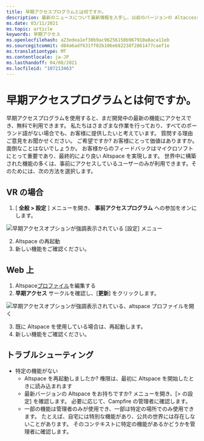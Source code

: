 ```yaml
---
title: 早期アクセスプログラムとは何ですか。
description: 最新のニュースについて最新情報を入手し、以前のバージョンの Altaccess プログラムに参加する方法を説明します。
ms.date: 03/11/2021
ms.topic: article
keywords: 早期アクセス
ms.openlocfilehash: a23edea1ef30b9ac96256150b967910a8aca11eb
ms.sourcegitcommit: d84a6adf631ff02b106e682238f2861477caef1e
ms.translationtype: MT
ms.contentlocale: ja-JP
ms.lasthandoff: 04/08/2021
ms.locfileid: "107213463"
---
```

# <a name="what-is-the-early-access-program"></a>早期アクセスプログラムとは何ですか。

早期アクセスプログラムを使用すると、まだ開発中の最新の機能にアクセスでき、無料で利用できます。 私たちはさまざまな作業を行っており、すべてのポーランド語がない場合でも、お客様に提供したいと考えています。 質問する理由 ご意見をお聞かせください。 ご希望ですか? お客様にとって価値はありますか。 面倒なことはないでしょうか。 お客様からのフィードバックはマイクロソフトにとって重要であり、最終的により良い Altspace を実現します。 世界中に構築された機能の多くは、事前にアクセスしているユーザーのみが利用できます。そのためには、次の方法を選択します。

## <a name="in-vr"></a>VR の場合

1. [ **全般 > 設定** ] メニューを開き、 **事前アクセスプログラム** への参加をオンにします。

![早期アクセスオプションが強調表示されている [設定] メニュー](images/early-access-img-01.png)

2. Altspace の再起動
3. 新しい機能をご確認ください。

## <a name="on-the-web"></a>Web 上

1. Altspace[プロファイル](https://account.altvr.com/users/sign_in)を編集する
2. **早期アクセス** サークルを確認し、[**更新**] をクリックします。

![早期アクセスオプションが強調表示されている、altspace プロファイルを開く](images/early-access-img-02.png)

3. 既に Altspace を使用している場合は、再起動します。
4. 新しい機能をご確認ください。

## <a name="troubleshooting"></a>トラブルシューティング

* 特定の機能がない
    * Altspace を再起動しましたか? 権限は、最初に Altspace を開始したときに読み込まれます
    * 最新バージョンの Altspace をお持ちですか? メニューを開き、[> の設定] を確認します。 必要に応じて、Campfire の管理者に確認します。
    * 一部の機能は管理者のみが使用でき、一部は特定の場所でのみ使用できます。 たとえば、自宅には特別な機能があり、公共の世界には存在しないことがあります。 そのコンテキストに特定の機能があるかどうかを管理者に確認します。